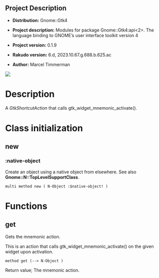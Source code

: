 Project Description
-------------------

  * **Distribution:** Gnome::Gtk4

  * **Project description:** Modules for package Gnome::Gtk4:api<2>. The language binding to GNOME’s user interface toolkit version 4

  * **Project version:** 0.1.9

  * **Rakudo version:** 6.d, 2023.10.67.g.688.b.625.ac

  * **Author:** Marcel Timmerman

![](images/mnemonicaction.png)

Description
===========

A *GtkShortcutAction* that calls gtk_widget_mnemonic_activate().

Class initialization
====================

new
---

### :native-object

Create an object using a native object from elsewhere. See also **Gnome::N::TopLevelSupportClass**.

    multi method new ( N-Object :$native-object! )

Functions
=========

get
---

Gets the mnemonic action.

This is an action that calls gtk_widget_mnemonic_activate() on the given widget upon activation.

    method get (--> N-Object )

Return value; The mnemonic action. 
